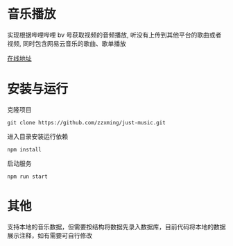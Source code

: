 # 音乐播放

实现根据哔哩哔哩 bv 号获取视频的音频播放, 听没有上传到其他平台的歌曲或者视频, 同时包含网易云音乐的歌曲、歌单播放

[在线地址](http://101.132.36.15/)

# 安装与运行

克隆项目
```
git clone https://github.com/zzxming/just-music.git
```

进入目录安装运行依赖
```
npm install
```

启动服务
```
npm run start
```

# 其他

支持本地的音乐数据，但需要按结构将数据先录入数据库，目前代码将本地的数据展示注释，如有需要可自行修改